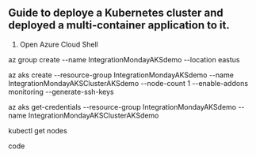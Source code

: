 ## Guide to deploye a Kubernetes cluster and deployed a multi-container application to it. 

1. Open Azure Cloud Shell

az group create --name IntegrationMondayAKSdemo --location eastus

az aks create --resource-group IntegrationMondayAKSdemo --name IntegrationMondayAKSClusterAKSdemo --node-count 1 --enable-addons monitoring --generate-ssh-keys


az aks get-credentials --resource-group IntegrationMondayAKSdemo --name IntegrationMondayAKSClusterAKSdemo


kubectl get nodes

code
